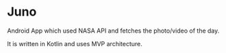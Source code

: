 # Juno
Android App which used NASA API and fetches the photo/video of the day. 

It is written in Kotlin and uses MVP architecture. 

